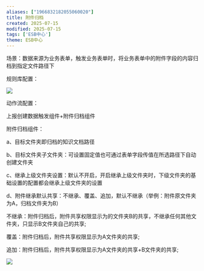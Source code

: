 ```yaml
---
aliases: ["1966832182055060020"]
title: 附件归档
created: 2025-07-15
modified: 2025-07-15
tags: ['ESB中心']
theme: ESB中心
---
```


场景：数据来源为业务表单，触发业务表单时，将业务表单中的附件字段的内容归档到指定文件路径下

规则库配置：

![](b83272ddb7c204f58007e56083aaacfc.jpg)

动作流配置：

上报创建数据触发组件+附件归档组件

附件归档组件：

a、目标文件夹即归档的知识文档路径

b、目标文件夹子文件夹：可设置固定值也可通过表单字段传值在所选路径下自动创建文件夹

c、继承上级文件夹设置：默认不开启，开启继承上级文件夹时，下级文件夹的基础设置的配置都会继承上级文件夹的设置

d、附件继承默认共享：不继承、覆盖、追加，默认不继承（举例：附件原文件夹为A，归档文件夹为B）

不继承：附件归档后，附件共享权限显示为的文件夹B的共享，不继承任何其他文件夹，只显示B文件夹自己的共享;

覆盖：附件归档后，附件共享权限显示为A文件夹的共享;

追加：附件归档后，附件共享权限显示为A文件夹的共享+B文件夹的共享;

![](cb2bbe729c9983fa06de9bfa390d3c83.jpg)